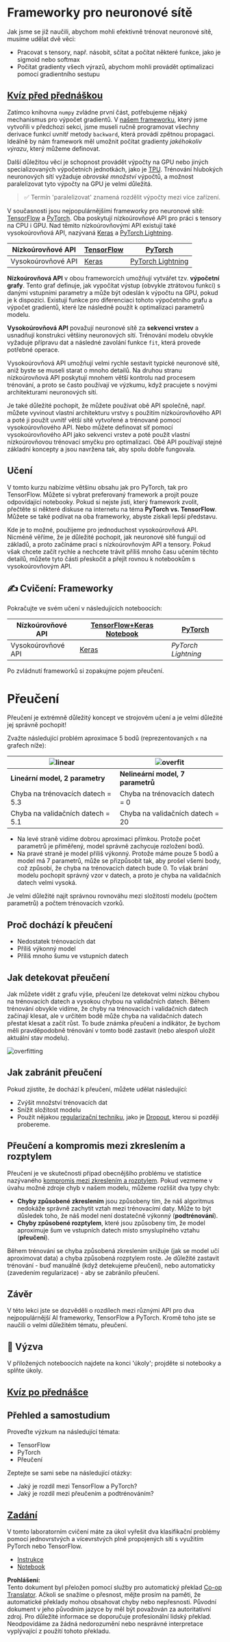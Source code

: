 <!--
CO_OP_TRANSLATOR_METADATA:
{
  "original_hash": "2b544f20b796402507fb05a0df893323",
  "translation_date": "2025-08-25T23:50:18+00:00",
  "source_file": "lessons/3-NeuralNetworks/05-Frameworks/README.md",
  "language_code": "cs"
}
-->
# Frameworky pro neuronové sítě

Jak jsme se již naučili, abychom mohli efektivně trénovat neuronové sítě, musíme udělat dvě věci:

* Pracovat s tensory, např. násobit, sčítat a počítat některé funkce, jako je sigmoid nebo softmax
* Počítat gradienty všech výrazů, abychom mohli provádět optimalizaci pomocí gradientního sestupu

## [Kvíz před přednáškou](https://red-field-0a6ddfd03.1.azurestaticapps.net/quiz/105)

Zatímco knihovna `numpy` zvládne první část, potřebujeme nějaký mechanismus pro výpočet gradientů. V [našem frameworku](../../../../../lessons/3-NeuralNetworks/04-OwnFramework/OwnFramework.ipynb), který jsme vytvořili v předchozí sekci, jsme museli ručně programovat všechny derivace funkcí uvnitř metody `backward`, která provádí zpětnou propagaci. Ideálně by nám framework měl umožnit počítat gradienty *jakéhokoliv výrazu*, který můžeme definovat.

Další důležitou věcí je schopnost provádět výpočty na GPU nebo jiných specializovaných výpočetních jednotkách, jako je [TPU](https://en.wikipedia.org/wiki/Tensor_Processing_Unit). Trénování hlubokých neuronových sítí vyžaduje *obrovské množství* výpočtů, a možnost paralelizovat tyto výpočty na GPU je velmi důležitá.

> ✅ Termín 'paralelizovat' znamená rozdělit výpočty mezi více zařízení.

V současnosti jsou nejpopulárnějšími frameworky pro neuronové sítě: [TensorFlow](http://TensorFlow.org) a [PyTorch](https://pytorch.org/). Oba poskytují nízkoúrovňové API pro práci s tensory na CPU i GPU. Nad těmito nízkoúrovňovými API existují také vysokoúrovňová API, nazývaná [Keras](https://keras.io/) a [PyTorch Lightning](https://pytorchlightning.ai/).

Nízkoúrovňové API | [TensorFlow](http://TensorFlow.org) | [PyTorch](https://pytorch.org/)
------------------|-------------------------------------|--------------------------------
Vysokoúrovňové API| [Keras](https://keras.io/) | [PyTorch Lightning](https://pytorchlightning.ai/)

**Nízkoúrovňová API** v obou frameworcích umožňují vytvářet tzv. **výpočetní grafy**. Tento graf definuje, jak vypočítat výstup (obvykle ztrátovou funkci) s danými vstupními parametry a může být odeslán k výpočtu na GPU, pokud je k dispozici. Existují funkce pro diferenciaci tohoto výpočetního grafu a výpočet gradientů, které lze následně použít k optimalizaci parametrů modelu.

**Vysokoúrovňová API** považují neuronové sítě za **sekvenci vrstev** a usnadňují konstrukci většiny neuronových sítí. Trénování modelu obvykle vyžaduje přípravu dat a následné zavolání funkce `fit`, která provede potřebné operace.

Vysokoúrovňová API umožňují velmi rychle sestavit typické neuronové sítě, aniž byste se museli starat o mnoho detailů. Na druhou stranu nízkoúrovňová API poskytují mnohem větší kontrolu nad procesem trénování, a proto se často používají ve výzkumu, když pracujete s novými architekturami neuronových sítí.

Je také důležité pochopit, že můžete používat obě API společně, např. můžete vyvinout vlastní architekturu vrstvy s použitím nízkoúrovňového API a poté ji použít uvnitř větší sítě vytvořené a trénované pomocí vysokoúrovňového API. Nebo můžete definovat síť pomocí vysokoúrovňového API jako sekvenci vrstev a poté použít vlastní nízkoúrovňovou trénovací smyčku pro optimalizaci. Obě API používají stejné základní koncepty a jsou navržena tak, aby spolu dobře fungovala.

## Učení

V tomto kurzu nabízíme většinu obsahu jak pro PyTorch, tak pro TensorFlow. Můžete si vybrat preferovaný framework a projít pouze odpovídající notebooky. Pokud si nejste jisti, který framework zvolit, přečtěte si některé diskuse na internetu na téma **PyTorch vs. TensorFlow**. Můžete se také podívat na oba frameworky, abyste získali lepší představu.

Kde je to možné, použijeme pro jednoduchost vysokoúrovňová API. Nicméně věříme, že je důležité pochopit, jak neuronové sítě fungují od základů, a proto začínáme prací s nízkoúrovňovým API a tensory. Pokud však chcete začít rychle a nechcete trávit příliš mnoho času učením těchto detailů, můžete tyto části přeskočit a přejít rovnou k notebookům s vysokoúrovňovým API.

## ✍️ Cvičení: Frameworky

Pokračujte ve svém učení v následujících noteboocích:

Nízkoúrovňové API | [TensorFlow+Keras Notebook](../../../../../lessons/3-NeuralNetworks/05-Frameworks/IntroKerasTF.ipynb) | [PyTorch](../../../../../lessons/3-NeuralNetworks/05-Frameworks/IntroPyTorch.ipynb)
------------------|-------------------------------------|--------------------------------
Vysokoúrovňové API| [Keras](../../../../../lessons/3-NeuralNetworks/05-Frameworks/IntroKeras.ipynb) | *PyTorch Lightning*

Po zvládnutí frameworků si zopakujme pojem přeučení.

# Přeučení

Přeučení je extrémně důležitý koncept ve strojovém učení a je velmi důležité jej správně pochopit!

Zvažte následující problém aproximace 5 bodů (reprezentovaných `x` na grafech níže):

![linear](../../../../../translated_images/overfit1.f24b71c6f652e59e6bed7245ffbeaecc3ba320e16e2221f6832b432052c4da43.cs.jpg) | ![overfit](../../../../../translated_images/overfit2.131f5800ae10ca5e41d12a411f5f705d9ee38b1b10916f284b787028dd55cc1c.cs.jpg)
-------------------------|--------------------------
**Lineární model, 2 parametry** | **Nelineární model, 7 parametrů**
Chyba na trénovacích datech = 5.3 | Chyba na trénovacích datech = 0
Chyba na validačních datech = 5.1 | Chyba na validačních datech = 20

* Na levé straně vidíme dobrou aproximaci přímkou. Protože počet parametrů je přiměřený, model správně zachycuje rozložení bodů.
* Na pravé straně je model příliš výkonný. Protože máme pouze 5 bodů a model má 7 parametrů, může se přizpůsobit tak, aby prošel všemi body, což způsobí, že chyba na trénovacích datech bude 0. To však brání modelu pochopit správný vzor v datech, a proto je chyba na validačních datech velmi vysoká.

Je velmi důležité najít správnou rovnováhu mezi složitostí modelu (počtem parametrů) a počtem trénovacích vzorků.

## Proč dochází k přeučení

  * Nedostatek trénovacích dat
  * Příliš výkonný model
  * Příliš mnoho šumu ve vstupních datech

## Jak detekovat přeučení

Jak můžete vidět z grafu výše, přeučení lze detekovat velmi nízkou chybou na trénovacích datech a vysokou chybou na validačních datech. Během trénování obvykle vidíme, že chyby na trénovacích i validačních datech začínají klesat, ale v určitém bodě může chyba na validačních datech přestat klesat a začít růst. To bude známka přeučení a indikátor, že bychom měli pravděpodobně trénování v tomto bodě zastavit (nebo alespoň uložit aktuální stav modelu).

![overfitting](../../../../../translated_images/Overfitting.408ad91cd90b4371d0a81f4287e1409c359751adeb1ae450332af50e84f08c3e.cs.png)

## Jak zabránit přeučení

Pokud zjistíte, že dochází k přeučení, můžete udělat následující:

 * Zvýšit množství trénovacích dat
 * Snížit složitost modelu
 * Použít nějakou [regularizační techniku](../../4-ComputerVision/08-TransferLearning/TrainingTricks.md), jako je [Dropout](../../4-ComputerVision/08-TransferLearning/TrainingTricks.md#Dropout), kterou si později probereme.

## Přeučení a kompromis mezi zkreslením a rozptylem

Přeučení je ve skutečnosti případ obecnějšího problému ve statistice nazývaného [kompromis mezi zkreslením a rozptylem](https://en.wikipedia.org/wiki/Bias%E2%80%93variance_tradeoff). Pokud vezmeme v úvahu možné zdroje chyb v našem modelu, můžeme rozlišit dva typy chyb:

* **Chyby způsobené zkreslením** jsou způsobeny tím, že náš algoritmus nedokáže správně zachytit vztah mezi trénovacími daty. Může to být důsledek toho, že náš model není dostatečně výkonný (**podtrénování**).
* **Chyby způsobené rozptylem**, které jsou způsobeny tím, že model aproximuje šum ve vstupních datech místo smysluplného vztahu (**přeučení**).

Během trénování se chyba způsobená zkreslením snižuje (jak se model učí aproximovat data) a chyba způsobená rozptylem roste. Je důležité zastavit trénování - buď manuálně (když detekujeme přeučení), nebo automaticky (zavedením regularizace) - aby se zabránilo přeučení.

## Závěr

V této lekci jste se dozvěděli o rozdílech mezi různými API pro dva nejpopulárnější AI frameworky, TensorFlow a PyTorch. Kromě toho jste se naučili o velmi důležitém tématu, přeučení.

## 🚀 Výzva

V přiložených noteboocích najdete na konci 'úkoly'; projděte si notebooky a splňte úkoly.

## [Kvíz po přednášce](https://red-field-0a6ddfd03.1.azurestaticapps.net/quiz/205)

## Přehled a samostudium

Proveďte výzkum na následující témata:

- TensorFlow
- PyTorch
- Přeučení

Zeptejte se sami sebe na následující otázky:

- Jaký je rozdíl mezi TensorFlow a PyTorch?
- Jaký je rozdíl mezi přeučením a podtrénováním?

## [Zadání](lab/README.md)

V tomto laboratorním cvičení máte za úkol vyřešit dva klasifikační problémy pomocí jednovrstvých a vícevrstvých plně propojených sítí s využitím PyTorch nebo TensorFlow.

* [Instrukce](lab/README.md)
* [Notebook](../../../../../lessons/3-NeuralNetworks/05-Frameworks/lab/LabFrameworks.ipynb)

**Prohlášení:**  
Tento dokument byl přeložen pomocí služby pro automatický překlad [Co-op Translator](https://github.com/Azure/co-op-translator). Ačkoli se snažíme o přesnost, mějte prosím na paměti, že automatické překlady mohou obsahovat chyby nebo nepřesnosti. Původní dokument v jeho původním jazyce by měl být považován za autoritativní zdroj. Pro důležité informace se doporučuje profesionální lidský překlad. Neodpovídáme za žádná nedorozumění nebo nesprávné interpretace vyplývající z použití tohoto překladu.